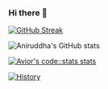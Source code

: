 ### Hi there 👋

[![GitHub Streak](https://streak-stats.demolab.com?user=aniruddha211&theme=highcontrast&hide_border=true&border_radius=7.3&sideLabels=4ADD56&stroke=DD2727&ring=A07FDD&fire=98DD78)](https://git.io/streak-stats)

![Aniruddha's GitHub stats](https://github-readme-stats.vercel.app/api?username=aniruddha211&hide=contribs,prs)

[![Avior's code::stats stats](https://codestats-readme.vercel.app/api?username=aniruddha211)](https://github.com/Aviortheking/codestats-readme)

[![History](https://codestats-readme.vercel.app/api/history/?username=aniruddha211)](https://github.com/aviortheking/codestats-readme)

<!--
**aniruddha211/aniruddha211** is a ✨ _special_ ✨ repository because its `README.md` (this file) appears on your GitHub profile.

Here are some ideas to get you started:

- 🔭 I’m currently working on ...
- 🌱 I’m currently learning ...
- 👯 I’m looking to collaborate on ...
- 🤔 I’m looking for help with ...
- 💬 Ask me about ...
- 📫 How to reach me: ...
- 😄 Pronouns: ...
- ⚡ Fun fact: ...
-->
